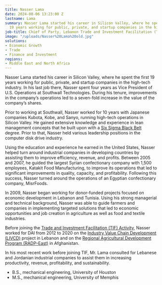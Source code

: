 ```yaml
---
title: Nasser Lama
date: 2024-08-06 13:23:00 Z
lastname: Lama
summary: Nasser Lama started his career in Silicon Valley, where he spent the first
  19 years working for public, private, and startup companies in the high-tech industry.
job-title: Chief of Party, Lebanon Trade and Investment Facilitation (TIF) Activity
image: "/uploads/Nasser%20Lama%20old.jpg"
solutions:
- Economic Growth
- Trade
- Finance and Investment
regions:
- Middle East and North Africa
---
```


Nasser Lama started his career in Silicon Valley, where he spent the first 19 years working for public, private, and startup companies in the high-tech industry. In his last job there, Nasser spent four years as Vice President of U.S. Operations at Southwall Technologies. During his tenure, improvements in the company’s operations led to a seven-fold increase in the value of the company’s shares. 

Prior to working at Southwall, Nasser worked for 10 years with Japanese companies Kubota, Kobe, and Sanyo, running high-tech operations in Silicon Valley. He gained extensive knowledge and experience in lean management concepts that he built upon with a [Six Sigma Black Belt](https://www.sixsigmacouncil.org/six-sigma-black-belt-certification/) degree. Prior to that, Nasser held various leadership positions in the computer disk drive industry.

Using the education and experience he earned in the United States, Nasser helped turn around industrial companies in developing countries by assisting them to improve efficiency, revenue, and profits. Between 2005 and 2007, he guided the largest Syrian confectionary company with 1,500 employees, Katakit Food Manufacturing, to improve its operations that led to significant improvements in quality, capacity, and profitability. Following this success, Nasser turned around the operations of an Egyptian confectionary company, MisrFoods. 

In 2009, Nasser began working for donor-funded projects focused on economic development in Lebanon and Tunisia. Using his strong managerial and technical background, Nasser was able to guide farmers and companies in implementing targeted solutions that led to economic opportunities and job creation in agriculture as well as food and textile industries. 

Before joining the [Trade and Investment Facilitation (TIF) Activity](https://www.dai.com/our-work/projects/lebanon-trade-and-investment-facilitation-tif), Nasser worked for DAI from 2012 to 2020 on the [Industry Value Chain Development (LIVCD)](https://www.dai.com/our-work/projects/lebanon-industry-value-chain-development-livcd) project in Lebanon and on the [Regional Agricultural Development Program (RADP–East)](https://www.dai.com/our-work/projects/regional-agricultural-development-program-radp-east) in Afghanistan.

In his most recent work before joining TIF, Mr. Lama consulted for Lebanese and Jordanian industrial companies to assist them in increasing productivity, revenue, profitability, and sustainability.

* B.S., mechanical engineering, University of Houston
* M.S., mechanical engineering, University of Memphis